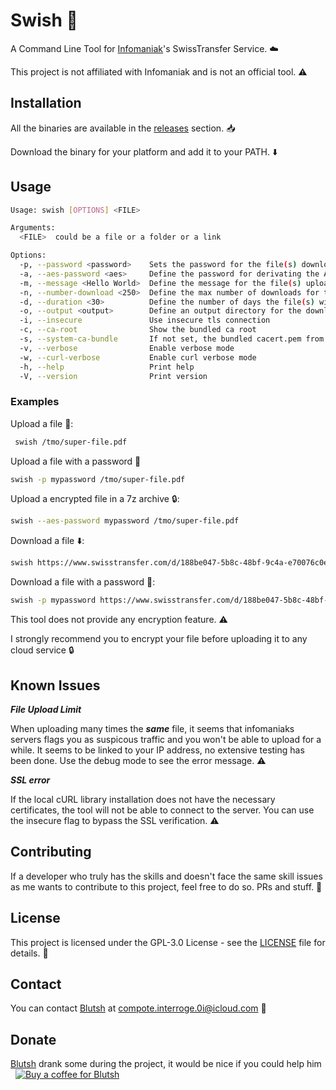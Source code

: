 # Swish :rocket:

A Command Line Tool for [Infomaniak](https://www.swisstransfer.com/)'s SwissTransfer Service. :cloud:

This project is not affiliated with Infomaniak and is not an official tool. :warning:


## Installation

All the binaries are available in the [releases](https://github.com/sctg-development/Swish/releases) section. :inbox_tray:

Download the binary for your platform and add it to your PATH. :arrow_down:

## Usage

```sh
Usage: swish [OPTIONS] <FILE>

Arguments:
  <FILE>  could be a file or a folder or a link

Options:
  -p, --password <password>    Sets the password for the file(s) downloaded / uploaded (not encrypted)
  -a, --aes-password <aes>     Define the password for derivating the AES encryption key for the file(s) uploaded (will be uploaded as a 7z encrypted)
  -m, --message <Hello World>  Define the message for the file(s) uploaded
  -n, --number-download <250>  Define the max number of downloads for the file(s) uploaded
  -d, --duration <30>          Define the number of days the file(s) will be available for download
  -o, --output <output>        Define an output directory for the downloaded files
  -i, --insecure               Use insecure tls connection
  -c, --ca-root                Show the bundled ca root
  -s, --system-ca-bundle       If not set, the bundled cacert.pem from Mozilla (Tue Nov 26 13:58:25 2024 GMT) will be used.
  -v, --verbose                Enable verbose mode
  -w, --curl-verbose           Enable curl verbose mode
  -h, --help                   Print help
  -V, --version                Print version
```

### Examples

Upload a file :rocket::
```sh
 swish /tmo/super-file.pdf
```
Upload a file with a password :closed_lock_with_key:
```sh
swish -p mypassword /tmo/super-file.pdf
```
Upload a encrypted file in a 7z archive :lock::
```sh
swish --aes-password mypassword /tmo/super-file.pdf
```
Download a file :arrow_down::
```sh
swish https://www.swisstransfer.com/d/188be047-5b8c-48bf-9c4a-e70076c0e53c
```
Download a file with a password :closed_lock_with_key::
```sh
swish -p mypassword https://www.swisstransfer.com/d/188be047-5b8c-48bf-9c4a-e70076c0e53c
```

This tool does not provide any encryption feature. :warning:

I strongly recommend you to encrypt your file before uploading it to any cloud service :lock:

## Known Issues
***File Upload Limit***

When uploading many times the ***same*** file, it seems that infomaniaks servers flags you as suspicous traffic and you won't be able to upload for a while. It seems to be linked to your IP address, no extensive testing has been done. Use the debug mode to see the error message. :warning:

***SSL error***

If the local cURL library installation does not have the necessary certificates, the tool will not be able to connect to the server. You can use the insecure flag to bypass the SSL verification. :warning:

## Contributing

If a developer who truly has the skills and doesn't face the same skill issues as me wants to contribute to this project, feel free to do so. PRs and stuff. :handshake:

## License

This project is licensed under the GPL-3.0 License - see the [LICENSE](LICENSE) file for details. :page_facing_up:

## Contact

You can contact [Blutsh](https://github.com/Blutsh) at compote.interroge.0i@icloud.com :email:

## Donate

[Blutsh](https://github.com/Blutsh) drank some during the project, it would be nice if you could help him &nbsp;&nbsp;[![Buy a coffee for Blutsh](https://img.shields.io/badge/Ko--fi-FF5E5B?logo=ko-fi&logoColor=white)](https://ko-fi.com/Y8Y7ZK4DS)



